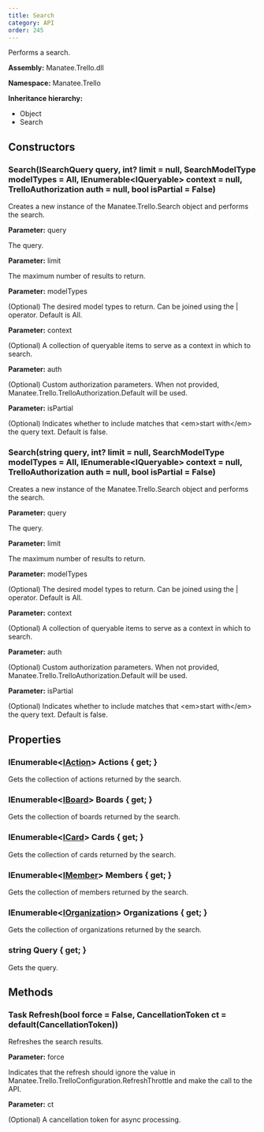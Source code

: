 ```yaml
---
title: Search
category: API
order: 245
---
```


Performs a search.

**Assembly:** Manatee.Trello.dll

**Namespace:** Manatee.Trello

**Inheritance hierarchy:**

- Object
- Search

## Constructors

### Search(ISearchQuery query, int? limit = null, SearchModelType modelTypes = All, IEnumerable&lt;IQueryable&gt; context = null, TrelloAuthorization auth = null, bool isPartial = False)

Creates a new instance of the Manatee.Trello.Search object and performs the search.

**Parameter:** query

The query.

**Parameter:** limit

The maximum number of results to return.

**Parameter:** modelTypes

(Optional) The desired model types to return. Can be joined using the | operator. Default is All.

**Parameter:** context

(Optional) A collection of queryable items to serve as a context in which to search.

**Parameter:** auth

(Optional) Custom authorization parameters. When not provided,
Manatee.Trello.TrelloAuthorization.Default will be used.

**Parameter:** isPartial

(Optional) Indicates whether to include matches that &lt;em&gt;start with&lt;/em&gt; the query text. Default is false.

### Search(string query, int? limit = null, SearchModelType modelTypes = All, IEnumerable&lt;IQueryable&gt; context = null, TrelloAuthorization auth = null, bool isPartial = False)

Creates a new instance of the Manatee.Trello.Search object and performs the search.

**Parameter:** query

The query.

**Parameter:** limit

The maximum number of results to return.

**Parameter:** modelTypes

(Optional) The desired model types to return. Can be joined using the | operator. Default is All.

**Parameter:** context

(Optional) A collection of queryable items to serve as a context in which to search.

**Parameter:** auth

(Optional) Custom authorization parameters. When not provided,
Manatee.Trello.TrelloAuthorization.Default will be used.

**Parameter:** isPartial

(Optional) Indicates whether to include matches that &lt;em&gt;start with&lt;/em&gt; the query text. Default is false.

## Properties

### IEnumerable&lt;[IAction](../IAction#iaction)&gt; Actions { get; }

Gets the collection of actions returned by the search.

### IEnumerable&lt;[IBoard](../IBoard#iboard)&gt; Boards { get; }

Gets the collection of boards returned by the search.

### IEnumerable&lt;[ICard](../ICard#icard)&gt; Cards { get; }

Gets the collection of cards returned by the search.

### IEnumerable&lt;[IMember](../IMember#imember)&gt; Members { get; }

Gets the collection of members returned by the search.

### IEnumerable&lt;[IOrganization](../IOrganization#iorganization)&gt; Organizations { get; }

Gets the collection of organizations returned by the search.

### string Query { get; }

Gets the query.

## Methods

### Task Refresh(bool force = False, CancellationToken ct = default(CancellationToken))

Refreshes the search results.

**Parameter:** force

Indicates that the refresh should ignore the value in Manatee.Trello.TrelloConfiguration.RefreshThrottle and make the call to the API.

**Parameter:** ct

(Optional) A cancellation token for async processing.

